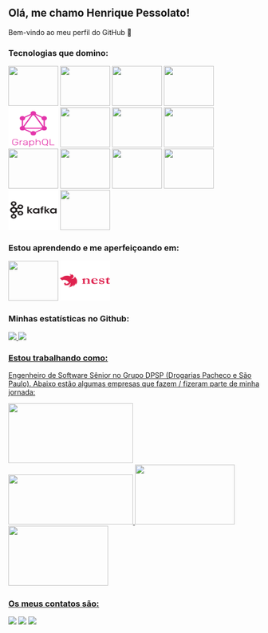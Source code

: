 ## Olá, me chamo Henrique Pessolato! 
Bem-vindo ao meu perfil do GitHub 👋

### Tecnologias que domino:
<div>
<img src="https://cdn.jsdelivr.net/gh/devicons/devicon/icons/javascript/javascript-original.svg" width="100" height="80" />          
<img src="https://cdn.jsdelivr.net/gh/devicons/devicon/icons/nodejs/nodejs-plain-wordmark.svg" width="100" height="80" />
<img src="https://cdn.jsdelivr.net/gh/devicons/devicon/icons/sequelize/sequelize-original-wordmark.svg" width="100" height="80" />
<img src="https://cdn.jsdelivr.net/gh/devicons/devicon/icons/typescript/typescript-original.svg" width="100" height="80" />    
<img src="https://raw.githubusercontent.com/devicons/devicon/1119b9f84c0290e0f0b38982099a2bd027a48bf1/icons/graphql/graphql-plain-wordmark.svg" width="100" height="80" />  
<img src="https://cdn.jsdelivr.net/gh/devicons/devicon/icons/php/php-original.svg" width="100" height="80" />
<img src="https://cdn.jsdelivr.net/gh/devicons/devicon/icons/laravel/laravel-plain-wordmark.svg" width="100" height="80" />          
<img src="https://cdn.jsdelivr.net/gh/devicons/devicon/icons/yii/yii-original-wordmark.svg" width="100" height="80" />  
<img src="https://cdn.jsdelivr.net/gh/devicons/devicon/icons/mysql/mysql-original-wordmark.svg" width="100" height="80" />
<img src="https://cdn.jsdelivr.net/gh/devicons/devicon/icons/mongodb/mongodb-original-wordmark.svg" width="100" height="80" />  
<img src="https://cdn.jsdelivr.net/gh/devicons/devicon/icons/redis/redis-plain-wordmark.svg" width="100" height="80" />
<img src="https://cdn.jsdelivr.net/gh/devicons/devicon/icons/docker/docker-plain-wordmark.svg" width="100" height="80" />
<img src="https://raw.githubusercontent.com/devicons/devicon/1119b9f84c0290e0f0b38982099a2bd027a48bf1/icons/apachekafka/apachekafka-original-wordmark.svg" width="100" height="80" />
<img src="https://cdn.jsdelivr.net/gh/devicons/devicon/icons/react/react-original-wordmark.svg" width="100" height="80" />    
</div>

### Estou aprendendo e me aperfeiçoando em:
<div>
<img src="https://yt3.googleusercontent.com/ytc/AIf8zZQQpoFt3rohmsvbbg-3jGhfxsuSPjQd3Ew6a7F7cg=s900-c-k-c0x00ffffff-no-rj" width="100" height="80" /> 
<img src="https://raw.githubusercontent.com/devicons/devicon/1119b9f84c0290e0f0b38982099a2bd027a48bf1/icons/nestjs/nestjs-plain-wordmark.svg" width="100" height="80" />               
</div>


### Minhas estatísticas no Github:
<div>
<a href="https://github.com/pessolatohenrique">
<img height="180em" src="https://github-readme-stats.vercel.app/api/top-langs/?username=pessolatohenrique&layout=compact&langs_count=7&theme=dracula" />
<img height="180em" src="https://github-readme-stats.vercel.app/api?username=pessolatohenrique&show_icons=true&theme=dracula&include_all_commits=true&count_private=true"/>
</div>


### Estou trabalhando como:
Engenheiro de Software Sênior no Grupo DPSP (Drogarias Pacheco e São Paulo). Abaixo estão algumas empresas que fazem / fizeram parte de minha jornada:

<div>
<img src="https://www.abrigo.org.br/sites/default/files/2020-06/Logo-Drogaria-So-Paulo.png" width="250" height="120" style="margin-right: 50px" />
<img src="https://logodownload.org/wp-content/uploads/2022/08/drogarias-pacheco-logo-1.png" width="250" height="100" />
<img src="https://ftd-consultoriaonline.s3.amazonaws.com/wp-content/uploads/2022/08/logo-ftd-trans.png" width="200" height="120" />
<img src="https://itwsgroup.com/img/logo.png" width="200" height="120" />
</div>

### Os meus contatos são:
<div>
<a href="https://www.instagram.com/pessolatohenriquecendo/" target="_blank"><img src="https://img.shields.io/badge/-Instagram-%23E4405F?style=for-the-badge&logo=instagram&logoColor=white" target="_blank"></a>
<a href = "mailto:pessolatohenrique@gmail.com"><img src="https://img.shields.io/badge/Gmail-D14836?style=for-the-badge&logo=gmail&logoColor=white" target="_blank"></a>
<a href="https://www.linkedin.com/in/henrique-pessolato-436aba6a/" target="_blank"><img src="https://img.shields.io/badge/-LinkedIn-%230077B5?style=for-the-badge&logo=linkedin&logoColor=white" target="_blank"></a>   
</div>
